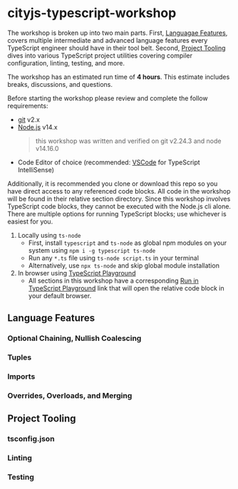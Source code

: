 # cityjs-typescript-workshop

The workshop is broken up into two main parts. First, [Languagae Features](#language-features), covers multiple intermediate and advanced language features every TypeScript engineer should have in their tool belt. Second, [Project Tooling](#project-tooling) dives into various TypeScript project utilities covering compiler configuration, linting, testing, and more.

The workshop has an estimated run time of **4 hours**. This estimate includes breaks, discussions, and questions.

Before starting the workshop please review and complete the follow requirements:

- [git](https://git-scm.com/) v2.x
- [Node.js](https://nodejs.org/) v14.x
	> this workshop was written and verified on git v2.24.3 and node v14.16.0
- Code Editor of choice (recommended: [VSCode](https://code.visualstudio.com/) for TypeScript IntelliSense)

Additionally, it is recommended you clone or download this repo so you have direct access to any referenced code blocks. All code in the workshop will be found in their relative section directory. Since this workshop involves TypeScript code blocks, they cannot be executed with the Node.js cli alone. There are multiple options for running TypeScript blocks; use whichever is easiest for you.

1. Locally using `ts-node`
	- First, install `typescript` and `ts-node` as global npm modules on your system using `npm i -g typescript ts-node`
	- Run any `*.ts` file using `ts-node script.ts` in your terminal
	- Alternatively, use `npx ts-node` and skip global module installation
2. In browser using [TypeScript Playground](https://www.typescriptlang.org/play)
	- All sections in this workshop have a corresponding [Run in TypeScript Playground](https://www.typescriptlang.org/play?#code/PTAECUFMBcFcCcB2oBGBDAxga1NA9rgBaSgDue8WAzoXgA5kCW0hRjVoANo4lgFyhC0aHSp8QAc2aFYKAHQY8AW2ABRFmkQBaAILx4ecngAmwDMwCeAKypboFupCoZ4jOtC3lKNegChfiohUeJyQcpx4EgAUAOQAEpCcEQA0oADqFJzGAIQxAJRAA) link that will open the relative code block in your default browser.

## Language Features

### Optional Chaining, Nullish Coalescing

### Tuples

### Imports

### Overrides, Overloads, and Merging

## Project Tooling

### tsconfig.json

### Linting

### Testing

